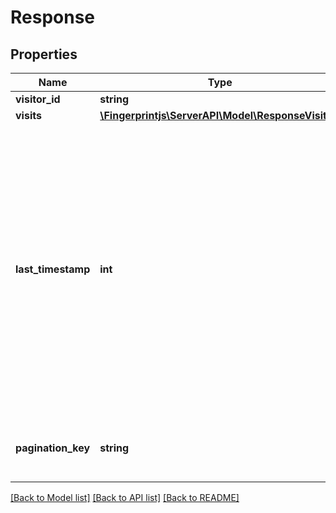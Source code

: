 # Response

## Properties
Name | Type | Description | Notes
------------ | ------------- | ------------- | -------------
**visitor_id** | **string** |  | 
**visits** | [**\Fingerprintjs\ServerAPI\Model\ResponseVisits[]**](ResponseVisits.md) |  | 
**last_timestamp** | **int** | When more results are available (e.g., you scanned 200 results using &#x60;limit&#x60; parameter, but a total of 600 results are available), a special &#x60;lastTimestamp&#x60; top-level attribute is added to the response. If you want to paginate the results further in the past, you should use the value of this attribute. | [optional] 
**pagination_key** | **string** | Visit&#x27;s &#x60;requestId&#x60; of the last visit in the current page. | [optional] 

[[Back to Model list]](../../README.md#documentation-for-models) [[Back to API list]](../../README.md#documentation-for-api-endpoints) [[Back to README]](../../README.md)

